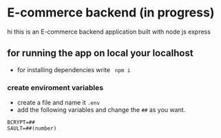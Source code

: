 # E-commerce backend (in progress)
hi this is an E-commerce backend application built with node js express

## for running the app on local your localhost

- for installing dependencies write ` npm i`


### create enviroment variables

- create a file and name it `.env`
- add the following variables and change the `##` as you want.


```
BCRYPT=##
SAULT=##(number)
```

